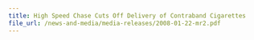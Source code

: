 ```yaml
---
title: High Speed Chase Cuts Off Delivery of Contraband Cigarettes
file_url: /news-and-media/media-releases/2008-01-22-mr2.pdf
---
```


